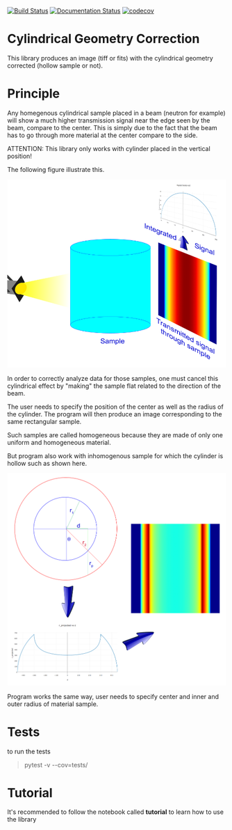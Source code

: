 [![Build Status](https://travis-ci.org/ornlneutronimaging/CylindricalGeometryCorrection.svg?branch=master)](https://travis-ci.org/ornlneutronimaging/CylindricalGeometryCorrection)
[![Documentation Status](https://readthedocs.org/projects/cylindricalgeometrycorrection/badge/?version=latest)](https://cylindricalgeometrycorrection.readthedocs.io/en/latest/?badge=latest)
[![codecov](https://codecov.io/gh/ornlneutronimaging/CylindricalGeometryCorrection/branch/master/graph/badge.svg)](https://codecov.io/gh/ornlneutronimaging/CylindricalGeometryCorrection)

# Cylindrical Geometry Correction
This library produces an image (tiff or fits) with the cylindrical geometry corrected (hollow sample or not).

# Principle
Any homegenous cylindrical sample placed in a beam (neutron for example) will show a much higher transmission signal
near the edge seen by the beam, compare to the center. This is simply due to the fact that the beam has to go through
more material at the center compare to the side.

ATTENTION: This library only works with cylinder placed in the vertical position!

The following figure illustrate this.

![image](documentation/source/_static/homogeneous_cylinder_2d_view.png)

In order to correctly analyze data for those samples, one must cancel this cylindrical effect by "making" the sample
flat related to the direction of the beam.

The user needs to specify the position of the center as well as the radius of the cylinder. The program will then produce
an image corresponding to the same rectangular sample.

Such samples are called homogeneous because they are made of only one uniform and homogeneous material.

But program also work with inhomogenous sample for which the cylinder is hollow such as shown here.

![image](documentation/source/_static/inhomogeneous_cylinder_2d_view.png)

Program works the same way, user needs to specify center and inner and outer radius of material sample.

# Tests
to run the tests
> pytest -v --cov=tests/

# Tutorial
It's recommended to follow the notebook called **tutorial** to learn how to use the library

